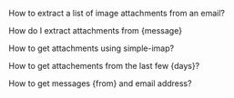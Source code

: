 How to extract a list of image attachments from an email?

How do I extract attachments from {message}

How to get attachments using simple-imap?

How to get attachements from the last few {days}?

How to get messages {from} and email address?

